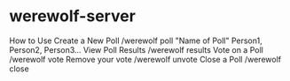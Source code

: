 # werewolf-server
How to Use
Create a New Poll
  /werewolf poll "Name of Poll" Person1, Person2, Person3...
View Poll Results
  /werewolf results
Vote on a Poll
  /werewolf vote <number>
Remove your vote
  /werewolf unvote
Close a Poll
  /werewolf close
